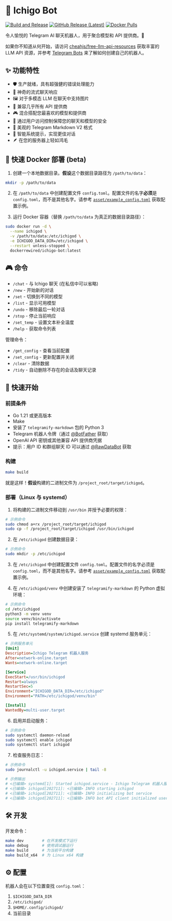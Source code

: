 # 🍓 Ichigo Bot

[![Build and Release](https://github.com/rewired-gh/ichigo-bot/actions/workflows/release.yml/badge.svg)](https://github.com/rewired-gh/ichigo-bot/actions/workflows/release.yml) [![GitHub Release (Latest)](https://img.shields.io/github/v/release/rewired-gh/ichigo-bot)](https://github.com/rewired-gh/ichigo-bot/releases/latest) [![Docker Pulls](https://img.shields.io/docker/pulls/dockerrewired/ichigo-bot)](https://hub.docker.com/r/dockerrewired/ichigo-bot)

令人愉悦的 Telegram AI 聊天机器人，用于聚合模型和 API 提供商。🌟

如果你不知道从何开始，请访问 [cheahjs/free-llm-api-resources](https://github.com/cheahjs/free-llm-api-resources) 获取丰富的 LLM API 资源，并参考 [Telegram Bots](https://core.telegram.org/bots#how-do-i-create-a-bot) 来了解如何创建自己的机器人。

## ✨ 功能特性

- 🛡️ 生产就绪，具有超强健的错误处理能力
- 💫 神奇的流式聊天响应
- 🖼️ 对于多模态 LLM 在聊天中支持图片
- 🤖 兼容几乎所有 API 提供商
- 🎮 混合搭配您最喜欢的模型和提供商
- 🔐 通过用户访问控制保障您的聊天和模型的安全
- 📝 美观的 Telegram Markdown V2 格式
- 🎯 智能系统提示，实现更佳对话
- 🪶 在您的服务器上轻如鸿毛

## 🐳 快速 Docker 部署 (beta)

1. 创建一个本地数据目录。**假设**这个数据目录路径为 `/path/to/data`：
```bash
mkdir -p /path/to/data
```

2. 在 `/path/to/data` 中创建配置文件 `config.toml`。配置文件的名字**必须**是 `config.toml`，而不是其他名字。请参考 [`asset/example_config.toml`](asset/example_config.toml) 获取配置示例。

3. 运行 Docker 容器（替换 `/path/to/data` 为真正的数据目录路径）：
```bash
sudo docker run -d \
  --name ichigod \
  -v /path/to/data:/etc/ichigod \
  -e ICHIGOD_DATA_DIR=/etc/ichigod \
  --restart unless-stopped \
  dockerrewired/ichigo-bot:latest
```

## 🎮 命令

- `/chat` - 与 Ichigo 聊天 (在私信中可以省略)
- `/new` - 开始新的对话
- `/set` - 切换到不同的模型
- `/list` - 显示可用模型
- `/undo` - 移除最后一轮对话
- `/stop` - 停止当前响应
- `/set_temp` - 设置文本补全温度
- `/help` - 获取命令列表

管理命令：
- `/get_config` - 查看当前配置
- `/set_config` - 更新配置并关闭
- `/clear` - 清除数据
- `/tidy` - 自动删除不存在的会话及聊天记录

## 🚀 快速开始

### 前提条件

- Go 1.21 或更高版本
- Make
- 安装了 `telegramify-markdown` 包的 Python 3
- Telegram 机器人令牌（通过 [@BotFather](https://t.me/BotFather) 获取）
- OpenAI API 密钥或其他兼容 API 提供商凭据
- 提示：用户 ID 和群组聊天 ID 可以通过 [@RawDataBot](https://t.me/RawDataBot) 获取

### 构建

```bash
make build
```
就是这样！**假设**构建的二进制文件为 `/project_root/target/ichigod`。

### 部署（Linux 与 systemd）

1. 将构建的二进制文件移动到 `/usr/bin` 并授予必要的权限：
```bash
# 示例命令
sudo chmod a+rx /project_root/target/ichigod
sudo cp -f /project_root/target/ichigod /usr/bin/ichigod
```

2. 在 `/etc/ichigod` 创建数据目录：
```bash
# 示例命令
sudo mkdir -p /etc/ichigod
```

3. 在 `/etc/ichigod` 中创建配置文件 `config.toml`。配置文件的名字必须是 `config.toml`，而不是其他名字。请参考 [`asset/example_config.toml`](asset/example_config.toml) 获取配置示例。

4. 在 `/etc/ichigod/venv` 中创建安装了 `telegramify-markdown` 的 Python 虚拟环境：
```bash
# 示例命令
cd /etc/ichigod
python3 -m venv venv
source venv/bin/activate
pip install telegramify-markdown
```

5. 在 `/etc/systemd/system/ichigod.service` 创建 systemd 服务单元：
```ini
# 示例服务单元
[Unit]
Description=Ichigo Telegram 机器人服务
After=network-online.target
Wants=network-online.target

[Service]
ExecStart=/usr/bin/ichigod
Restart=always
RestartSec=5
Environment="ICHIGOD_DATA_DIR=/etc/ichigod"
Environment="PATH=/etc/ichigod/venv/bin"

[Install]
WantedBy=multi-user.target
```

6. 启用并启动服务：
```bash
# 示例命令
sudo systemctl daemon-reload
sudo systemctl enable ichigod
sudo systemctl start ichigod
```

7. 检查服务日志：
```bash
# 示例命令
sudo journalctl -u ichigod.service | tail -8

# 示例输出
# <已编辑> systemd[1]: Started ichigod.service - Ichigo Telegram 机器人服务。
# <已编辑> ichigod[202711]: <已编辑> INFO starting ichigod
# <已编辑> ichigod[202711]: <已编辑> INFO initializing bot service
# <已编辑> ichigod[202711]: <已编辑> INFO bot API client initialized username=<已编辑> debug_mode=false
```

## 🛠️ 开发

开发命令：
```bash
make dev        # 在开发模式下运行
make debug      # 使用调试器运行
make build      # 为当前平台构建
make build_x64  # 为 Linux x64 构建
```

## ⚙️ 配置

机器人会在以下位置查找 `config.toml`：
1. `$ICHIGOD_DATA_DIR`
2. `/etc/ichigod/`
3. `$HOME/.config/ichigod/`
4. 当前目录